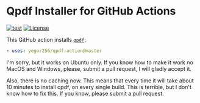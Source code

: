 # Qpdf Installer for GitHub Actions

[![test](https://github.com/yegor256/qpdf-action/actions/workflows/test.yml/badge.svg)](https://github.com/yegor256/qpdf-action/actions/workflows/test.yml)
[![License](https://img.shields.io/badge/license-MIT-green.svg)](https://github.com/yegor256/qpdf-action/blob/master/LICENSE.txt)

This GitHub action installs [`qpdf`](https://github.com/qpdf/qpdf):

```yaml
- uses: yegor256/qpdf-action@master
```

I'm sorry, but it works on Ubuntu only. If you know how to
make it work no MacOS and Windows, please, submit a pull
request, I will gladly accept it.

Also, there is no caching now. This means that every time it will
take about 10 minutes to install qpdf, on every single build. This is
terrible, but I don't know how to fix this. If you know, please
submit a pull request.